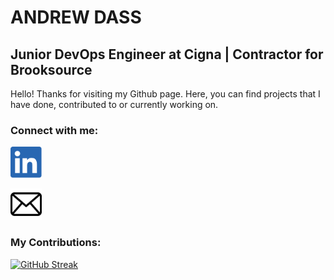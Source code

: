 # ANDREW DASS
## Junior DevOps Engineer at Cigna | Contractor for Brooksource
Hello! Thanks for visiting my Github page. Here, you can find projects that I have done, contributed to or currently working on.

### Connect with me:                  
[<img src="Linkedin-logoicon.png" width=50 height=50>](https://www.linkedin.com/in/andrewdass/) 
                                               
<a href="mailto:dassandrew3@gmail.com?body = Message">
         <img alt="Mail" src="mailicon.png"
         width=50" height="50">
      </a>
                                               
                                               

### My Contributions:
[![GitHub Streak](http://github-readme-streak-stats.herokuapp.com?user=AndrewDass1)](https://git.io/streak-stats)

